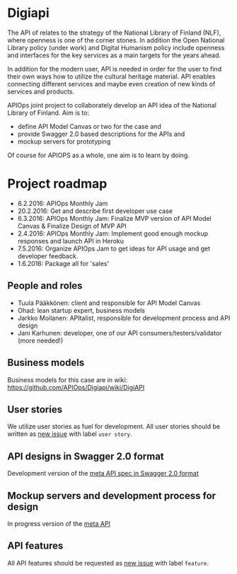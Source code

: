 # Digiapi

The API of relates to the strategy of the National Library of Finland (NLF), where openness is one of the corner stones. In addition the Open National Library policy (under work) and Digital Humanism policy include openness and interfaces for the key services as a main targets for the years ahead.

In addition for the modern user, API is needed in order for the user to find their own ways how to utilize the cultural heritage material. API enables connecting different services and maybe even creation of new kinds of services and products. 

APIOps joint project to collaborately develop an API idea of the National Library of Finland. Aim is to:
* define API Model Canvas or two for the case and 
* provide Swagger 2.0 based descriptions for the APIs and
* mockup servers for prototyping 

Of course for APIOPS as a whole, one aim is to learn by doing. 

# Project roadmap

* 6.2.2016: APIOps Monthly Jam
* 20.2.2016: Get and describe first developer use case
* 6.3.2016: APIOps Monthly Jam: Finalize MVP version of API Model Canvas & Finalize Design of MVP API
* 2.4.2016: APIOps Monthly Jam: Implement good enough mockup responses and launch API in Heroku 
* 7.5.2016: Organize APIOps Jam to get ideas for API usage and get developer feedback. 
* 1.6.2016: Package all for 'sales'


## People and roles

* Tuula Pääkkönen: client and responsible for API Model Canvas
* Ohad: lean startup expert, business models
* Jarkko Moilanen: APItalist, responsible for development process and API design
* Jani Karhunen: developer, one of our API consumers/testers/validator (more needed!)


## Business models
Business models for this case are in wiki: https://github.com/APIOps/Digiapi/wiki/DigiAPI

## User stories
We utilize user stories as fuel for development. All user stories should be written as [new issue](https://github.com/APIOps/Digiapi/issues/new) with label `user story`. 

## API designs in Swagger 2.0 format
Development version of the [meta API spec in Swagger 2.0 format ](https://github.com/APIOps/Digiapi/blob/master/node-mockup-api/api/swagger/swagger.yaml)  

## Mockup servers and development process for design
In progress version of the [meta API](https://github.com/APIOps/Digiapi/blob/master/node-mockup-api/)

## API features
All API features should be requested as [new issue](https://github.com/APIOps/Digiapi/issues/new) with label `feature`. 

